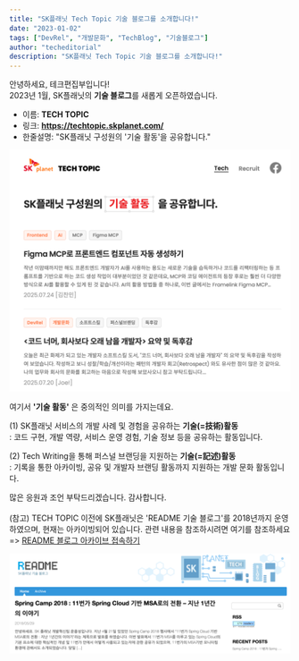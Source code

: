 ```yaml
---
title: "SK플래닛 Tech Topic 기술 블로그를 소개합니다!"
date: "2023-01-02"
tags: ["DevRel", "개발문화", "TechBlog", "기술블로그"]
author: "techeditorial" 
description: "SK플래닛 Tech Topic 기술 블로그를 소개합니다!"
---
```


안녕하세요, 테크편집부입니다! <br/>
2023년 1월, SK플래닛의 **기술 블로그**를 새롭게 오픈하였습니다. 

* 이름: **TECH TOPIC**
* 링크: **https://techtopic.skplanet.com/** 
* 한줄설명: "SK플래닛 구성원의 '기술 활동'을 공유합니다."

![image01](./image01.png) <br/>

여기서 **'기술 활동'** 은 중의적인 의미를 가지는데요. 

(1) SK플래닛 서비스의 개발 사례 및 경험을 공유하는 **기술(=技術)활동** <br/>
: 코드 구현, 개발 역량, 서비스 운영 경험, 기술 정보 등을 공유하는 활동입니다.

(2) Tech Writing을 통해 퍼스널 브랜딩을 지원하는 **기술(=記述)활동** <br/>
: 기록을 통한 아카이빙, 공유 및 개발자 브랜딩 활동까지 지원하는 개발 문화 활동입니다.

많은 응원과 조언 부탁드리겠습니다. 감사합니다. 
<br/><br/>
(참고) TECH TOPIC 이전에 SK플래닛은 'README 기술 블로그'를 2018년까지 운영하였으며, 현재는 아카이빙되어 있습니다. 관련 내용을 참조하시려면 여기를 참조하세요 <br/>
=> [README 블로그 아카이브 접속하기](https://web.archive.org/web/20190116065552/http://readme.skplanet.com/)

![image02](./image02.png)
<br/><br/>



